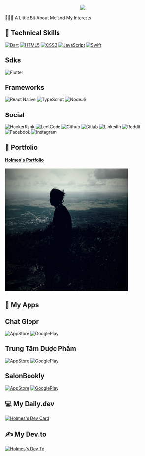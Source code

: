 <p align="center">
  <img src="https://capsule-render.vercel.app/api?text=Holmes!🤗&animation=fadeIn&type=waving&color=gradient&height=100"/>
</p>
<p>👨🏻‍💻  A Little Bit About Me and My Interests</p>



## 💼 Technical Skills
<a href="https://dart.dev/" target="_blank">![Dart](https://img.shields.io/badge/dart-%230175C2.svg?style=for-the-badge&logo=dart&logoColor=white)</a>
<a href="https://vi.wikipedia.org/wiki/HTML" target="_blank">![HTML5](https://img.shields.io/badge/html5-%23E34F26.svg?style=for-the-badge&logo=html5&logoColor=white)</a>
<a href="https://vi.wikipedia.org/wiki/CSS" target="_blank">![CSS3](https://img.shields.io/badge/css3-%231572B6.svg?style=for-the-badge&logo=css3&logoColor=white)</a>
<a href="https://vi.wikipedia.org/wiki/JavaScript" target="_blank">![JavaScript](https://img.shields.io/badge/javascript-%23323330.svg?style=for-the-badge&logo=javascript&logoColor=%23F7DF1E)</a>
<a href="https://www.apple.com/vn/swift/" target="_blank">![Swift](https://img.shields.io/badge/swift-F54A2A?style=for-the-badge&logo=swift&logoColor=white)</a>
## Sdks
![Flutter](https://img.shields.io/badge/Flutter-%2302569B.svg?style=for-the-badge&logo=Flutter&logoColor=white)
## Frameworks
![React Native](https://img.shields.io/badge/react_native-%2320232a.svg?style=for-the-badge&logo=react&logoColor=%2361DAFB)
![TypeScript](https://img.shields.io/badge/typescript-%23007ACC.svg?style=for-the-badge&logo=typescript&logoColor=white)
![NodeJS](https://img.shields.io/badge/node.js-6DA55F?style=for-the-badge&logo=node.js&logoColor=white)
## Social
![HackerRank](https://img.shields.io/badge/-Hackerrank-2EC866?style=for-the-badge&logo=HackerRank&logoColor=white)
![LeetCode](https://img.shields.io/badge/-LeetCode-FFA116?style=for-the-badge&logo=LeetCode&logoColor=black)
![Github](https://img.shields.io/badge/GitHub-100000?style=for-the-badge&logo=github&logoColor=white)
![Gitlab](https://img.shields.io/badge/GitLab-330F63?style=for-the-badge&logo=gitlab&logoColor=white)
![LinkedIn](https://img.shields.io/badge/LinkedIn-0077B5?style=for-the-badge&logo=linkedin&logoColor=white)
![Reddit](https://img.shields.io/badge/Reddit-FF4500?style=for-the-badge&logo=reddit&logoColor=white)
![Facebook](https://img.shields.io/badge/Facebook-1877F2?style=for-the-badge&logo=facebook&logoColor=white)
![Instagram](https://img.shields.io/badge/Instagram-E4405F?style=for-the-badge&logo=instagram&logoColor=white)

## 🙈 Portfolio

<p align="center">
  <a href="https://portfolio-nguyenduonganhhuy.vercel.app/" target="_blank"><h4> Holmes's Portfolio </h4></a>
  <a href="https://portfolio-nguyenduonganhhuy.vercel.app/" target="_blank"><img src="https://github.com/ngduonganhhuy/ngduonganhhuy/blob/main/avatar.jpg" width="400" alt="Holmes's Portfolio"/></a>
</p>

## 📲 My Apps
## Chat Glopr
![AppStore](https://img.shields.io/badge/App_Store-0D96F6?style=for-the-badge&logo=app-store&logoColor=white) ![GooglePlay](https://img.shields.io/badge/Google_Play-414141?style=for-the-badge&logo=google-play&logoColor=white)
## Trung Tâm Dược Phẩm
<a href="https://apps.apple.com/vn/app/trung-t%C3%A2m-d%C6%B0%E1%BB%A3c-ph%E1%BA%A9m/id6451052186?l=vi" target="_blank">![AppStore](https://img.shields.io/badge/App_Store-0D96F6?style=for-the-badge&logo=app-store&logoColor=white)</a>
<a href="https://play.google.com/store/apps/details?id=com.connectpharm.connectpharm&pcampaignid=web_share" target="_blank">![GooglePlay](https://img.shields.io/badge/Google_Play-414141?style=for-the-badge&logo=google-play&logoColor=white)</a>
## SalonBookly
<a href="https://apps.apple.com/vn/app/salonbookly/id1630656771" target="_blank">![AppStore](https://img.shields.io/badge/App_Store-0D96F6?style=for-the-badge&logo=app-store&logoColor=white)</a>
<a href="https://play.google.com/store/apps/details?id=com.bizbookly.customer&pcampaignid=web_share" target="_blank">![GooglePlay](https://img.shields.io/badge/Google_Play-414141?style=for-the-badge&logo=google-play&logoColor=white)</a>


## 💻 My Daily.dev
<p>
  <a href="https://app.daily.dev/bin01012000" target="_blank"><img src="https://api.daily.dev/devcards/96f1f10b4a604a5081a0fe2d529f4cb6.png?r=wsu" width="300" alt="Holmes's Dev Card"/></a>
</p>

## ✍ My Dev.to
<p>
  <a href="https://dev.to/ngduonganhhuy" target="_blank"><img src="https://wiki.matbao.net/wp-content/uploads/2019/09/blog-la-gi.jpg" height="400" alt="Holmes's Dev To"/></a>
</p>
